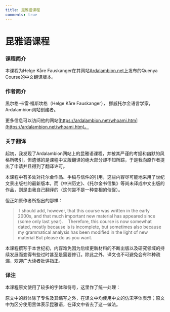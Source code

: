 ```yaml
---
title: 昆雅语课程
comments: true
---
```

# 昆雅语课程
### 课程简介
本课程为Helge Kåre Fauskanger在其网站[Ardalambion.net](https://ardalambion.net)上发布的Quenya Course的中文翻译版本。

### 作者简介
黑尔格·卡雷·福斯坎格（Helge Kåre Fauskanger）， 挪威托尔金语言学家，Ardalambion网站创建者。

更多信息可以访问他的网站[https://ardalambion.net/whoami.htm](https://ardalambion.net/whoami.htm)。

### 关于翻译
起初，我发现了Ardalambion网站上的昆雅语课程，并被其严谨的考据和幽默的风格所吸引，但遗憾的是课程中文版翻译的绝大部分却不知所踪，于是我向原作者提出了申请并且得到了翻译许可。

本课程中有多处对托尔金作品、手稿与信件的引用，这些内容尽可能地采用了世纪文景出版社的最新版本，而《中洲历史》、《托尔金书信集》等尚未译成中文出版的作品，则是由我自己翻译的（这何尝不是一种变相的催促）。

但正如原作者所指出的那样：
> I should add, however, that this course was written in the early 2000s, and that much important new material has appeared since (some only last year).
> 
> Therefore, this course is now somewhat dated, mostly because is is incomplete, but sometimes also because my grammatical analysis has been modified in the light of new material But please do as you want.

本课程撰写于本世纪初，内容难免因为后续更新材料的不断出版以及研究领域的持续发展而变得有些过时甚至是需要修订。除此之外，译文也不可避免会有种种疏漏，欢迎广大读者批评指正。

### 译注
本课程原文使用了较多的字体和符号，这里作了统一处理：

原文中的斜体除了专名及其缩写之外，在译文中均使用中文的仿宋字体表示；原文中为区分使用黑体表示昆雅语，在译文中省去了这一做法。
